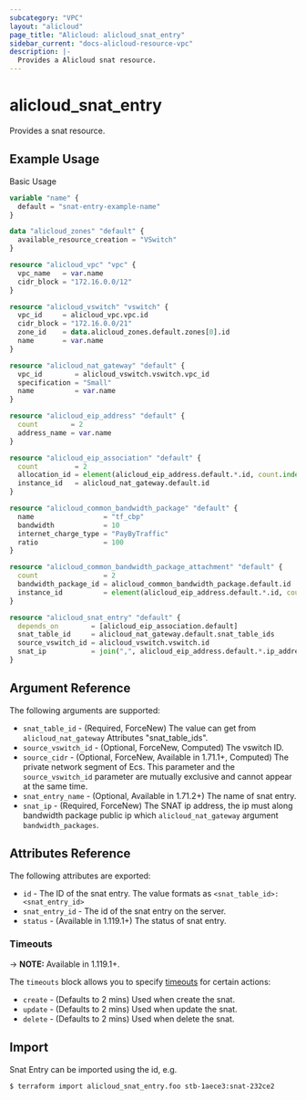 ```yaml
---
subcategory: "VPC"
layout: "alicloud"
page_title: "Alicloud: alicloud_snat_entry"
sidebar_current: "docs-alicloud-resource-vpc"
description: |-
  Provides a Alicloud snat resource.
---
```


# alicloud\_snat\_entry

Provides a snat resource.

## Example Usage

Basic Usage

```terraform
variable "name" {
  default = "snat-entry-example-name"
}

data "alicloud_zones" "default" {
  available_resource_creation = "VSwitch"
}

resource "alicloud_vpc" "vpc" {
  vpc_name   = var.name
  cidr_block = "172.16.0.0/12"
}

resource "alicloud_vswitch" "vswitch" {
  vpc_id     = alicloud_vpc.vpc.id
  cidr_block = "172.16.0.0/21"
  zone_id    = data.alicloud_zones.default.zones[0].id
  name       = var.name
}

resource "alicloud_nat_gateway" "default" {
  vpc_id        = alicloud_vswitch.vswitch.vpc_id
  specification = "Small"
  name          = var.name
}

resource "alicloud_eip_address" "default" {
  count        = 2
  address_name = var.name
}

resource "alicloud_eip_association" "default" {
  count         = 2
  allocation_id = element(alicloud_eip_address.default.*.id, count.index)
  instance_id   = alicloud_nat_gateway.default.id
}

resource "alicloud_common_bandwidth_package" "default" {
  name                 = "tf_cbp"
  bandwidth            = 10
  internet_charge_type = "PayByTraffic"
  ratio                = 100
}

resource "alicloud_common_bandwidth_package_attachment" "default" {
  count                = 2
  bandwidth_package_id = alicloud_common_bandwidth_package.default.id
  instance_id          = element(alicloud_eip_address.default.*.id, count.index)
}

resource "alicloud_snat_entry" "default" {
  depends_on        = [alicloud_eip_association.default]
  snat_table_id     = alicloud_nat_gateway.default.snat_table_ids
  source_vswitch_id = alicloud_vswitch.vswitch.id
  snat_ip           = join(",", alicloud_eip_address.default.*.ip_address)
}
```

## Argument Reference

The following arguments are supported:

* `snat_table_id` - (Required, ForceNew) The value can get from `alicloud_nat_gateway` Attributes "snat_table_ids".
* `source_vswitch_id` - (Optional, ForceNew, Computed) The vswitch ID.
* `source_cidr` - (Optional, ForceNew, Available in 1.71.1+, Computed) The private network segment of Ecs. This parameter and the `source_vswitch_id` parameter are mutually exclusive and cannot appear at the same time.
* `snat_entry_name` - (Optional, Available in 1.71.2+) The name of snat entry.
* `snat_ip` - (Required, ForceNew) The SNAT ip address, the ip must along bandwidth package public ip which `alicloud_nat_gateway` argument `bandwidth_packages`.

## Attributes Reference

The following attributes are exported:

* `id` - The ID of the snat entry. The value formats as `<snat_table_id>:<snat_entry_id>`
* `snat_entry_id` - The id of the snat entry on the server.
* `status` - (Available in 1.119.1+) The status of snat entry.

### Timeouts

-> **NOTE:** Available in 1.119.1+.

The `timeouts` block allows you to specify [timeouts](https://www.terraform.io/docs/configuration-0-11/resources.html#timeouts) for certain actions:

* `create` - (Defaults to 2 mins) Used when create the snat.
* `update` - (Defaults to 2 mins) Used when update the snat.
* `delete` - (Defaults to 2 mins) Used when delete the snat.

## Import

Snat Entry can be imported using the id, e.g.

```
$ terraform import alicloud_snat_entry.foo stb-1aece3:snat-232ce2
```
